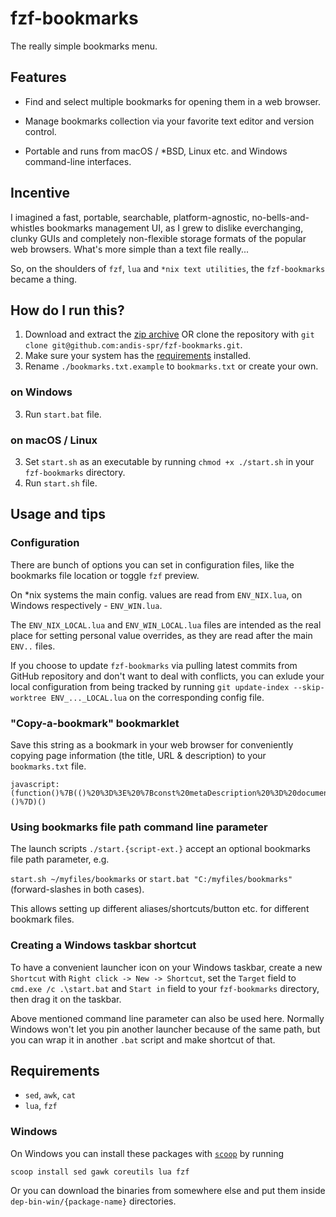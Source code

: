 # fzf-bookmarks

The really simple bookmarks menu.

## Features

- Find and select multiple bookmarks for opening them in a web browser.

- Manage bookmarks collection via your favorite text editor and version control.

- Portable and runs from macOS / *BSD, Linux etc. and Windows command-line interfaces.

## Incentive

I imagined a fast, portable, searchable, platform-agnostic, no-bells-and-whistles bookmarks management UI, as I grew to dislike everchanging, clunky GUIs and completely non-flexible storage formats of the popular web browsers. What's more simple than a text file really...

So, on the shoulders of `fzf`, `lua` and `*nix text utilities`, the `fzf-bookmarks` became a thing.

## How do I run this?

1. Download and extract the <a href="https://github.com/andis-spr/fzf-bookmarks/archive/master.zip">zip archive</a> OR clone the repository with `git clone git@github.com:andis-spr/fzf-bookmarks.git`.
2. Make sure your system has the <a href="#requirements">requirements</a> installed.
3. Rename `./bookmarks.txt.example` to `bookmarks.txt` or create your own.

### on Windows

3. Run `start.bat` file.

### on macOS / Linux

3. Set `start.sh` as an executable by running `chmod +x ./start.sh` in your `fzf-bookmarks` directory.
4. Run `start.sh` file.

## Usage and tips

### Configuration

There are bunch of options you can set in configuration files, like the bookmarks file location or toggle `fzf` preview.

On *nix systems the main config. values are read from `ENV_NIX.lua`, on Windows respectively - `ENV_WIN.lua`.

The `ENV_NIX_LOCAL.lua` and `ENV_WIN_LOCAL.lua` files are intended as the real place for setting personal value overrides, as they are read after the main `ENV..` files.

If you choose to update `fzf-bookmarks` via pulling latest commits from GitHub repository and don't want to deal with conflicts, you can exlude your local configuration from being tracked by running `git update-index --skip-worktree ENV_..._LOCAL.lua` on the corresponding config file.

### "Copy-a-bookmark" bookmarklet

Save this string as a bookmark in your web browser for conveniently copying page information (the title, URL & description) to your `bookmarks.txt` file.

```
javascript:(function()%7B(()%20%3D%3E%20%7Bconst%20metaDescription%20%3D%20document.querySelector(%60meta%5Bname%3D%22description%22%5D%60)%3Bconst%20prepend%20%3D%20%60%23%20%20%60%3Bconst%20colDelimeter%20%3D%20%60%20%20~%20%20%60%3Bprompt(%60Copy%20this%60%2C%60%24%7Bprepend%7D%24%7Bdocument.title.replace(%2F%5Cs%2B%2Fg%2C%20%60%20%60).trim()%7D%24%7BcolDelimeter%7D%24%7Bwindow.location%7D%24%7BcolDelimeter%7D%24%7BmetaDescription%20%26%26%20metaDescription.content.replace(%2F%5Cs%2B%2Fg%2C%20%60%20%60).trim()%7D%24%7BcolDelimeter%7D%60)%3B%7D)()%7D)()
```

### Using bookmarks file path command line parameter

The launch scripts `./start.{script-ext.}` accept an optional bookmarks file path parameter, e.g.

`start.sh ~/myfiles/bookmarks` or `start.bat "C:/myfiles/bookmarks"` (forward-slashes in both cases).

This allows setting up different aliases/shortcuts/button etc. for different bookmark files.

### Creating a Windows taskbar shortcut

To have a convenient launcher icon on your Windows taskbar, create a new `Shortcut` with `Right click -> New -> Shortcut`, set the `Target` field to `cmd.exe /c .\start.bat` and `Start in` field to your `fzf-bookmarks` directory, then drag it on the taskbar.

Above mentioned command line parameter can also be used here. Normally Windows won't let you pin another launcher because of the same path, but you can wrap it in another `.bat` script and make shortcut of that.

## Requirements

- `sed`, `awk`, `cat`
- `lua`, `fzf`

### Windows

On Windows you can install these packages with <a href="https://scoop.sh" target="_blank">`scoop`</a> by running

```
scoop install sed gawk coreutils lua fzf
```
Or you can download the binaries from somewhere else and put them inside `dep-bin-win/{package-name}` directories.
